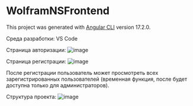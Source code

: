 # WolframNSFrontend

This project was generated with [Angular CLI](https://github.com/angular/angular-cli) version 17.2.0.

Среда разработки: VS Code

Страница авторизации: 
![image](https://github.com/profy0/WolframNS-frontend/assets/95244299/6682fec8-53c3-4b36-b0d1-c32942be2b90)

Страница регистрации:
![image](https://github.com/profy0/WolframNS-frontend/assets/95244299/dfb97bc3-ccac-4165-bb68-1fabff65d118)

После регистрации пользователь может просмотреть всех зарегистрированных пользователей (временная функция, после будет доступна только для администраторов).

Структура проекта: 
![image](https://github.com/profy0/WolframNS-frontend/assets/95244299/13b6c276-ad2c-43b1-b9aa-2237ae61b567)
